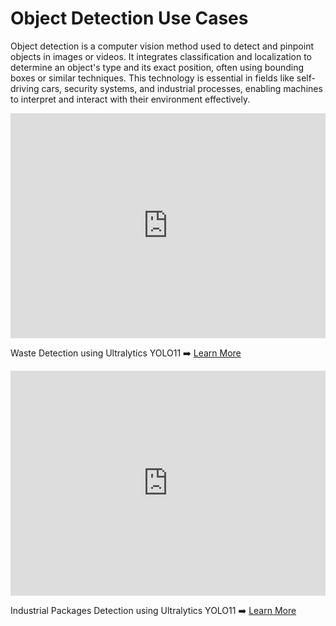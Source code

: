 # Object Detection Use Cases

Object detection is a computer vision method used to detect and pinpoint objects in images or videos. It integrates classification and localization to determine an object's type and its exact position, often using bounding boxes or similar techniques. This technology is essential in fields like self-driving cars, security systems, and industrial processes, enabling machines to interpret and interact with their environment effectively.

<div class="video-section">
  <div class="video-card">
    <iframe loading="lazy" width="100%" height="360" src="https://www.youtube.com/embed/VhzkygLZido" title="YouTube video player" frameborder="0" allow="accelerometer; autoplay; clipboard-write; encrypted-media; gyroscope; picture-in-picture" allowfullscreen></iframe>
    <p>Waste Detection using Ultralytics YOLO11 ➡️ <a href="https://www.youtube.com/embed/VhzkygLZido" target="_blank">Learn More</a></p>
  </div>
  <div class="video-card">
    <iframe loading="lazy" width="100%" height="360" src="https://www.youtube.com/embed/KGyP10JOwvw" title="YouTube video player" frameborder="0" allow="accelerometer; autoplay; clipboard-write; encrypted-media; gyroscope; picture-in-picture" allowfullscreen></iframe>
    <p>Industrial Packages Detection using Ultralytics YOLO11 ➡️ <a href="https://www.youtube.com/embed/KGyP10JOwvw" target="_blank">Learn More</a></p>
  </div>
</div>